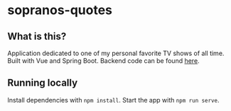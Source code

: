 # sopranos-quotes

## What is this?

Application dedicated to one of my personal favorite TV shows of all time. Built with Vue and Spring Boot. Backend code can be found [here](https://github.com/tommisoikkeli/sopranos-quotes-api).

## Running locally

Install dependencies with `npm install`.
Start the app with `npm run serve`.
